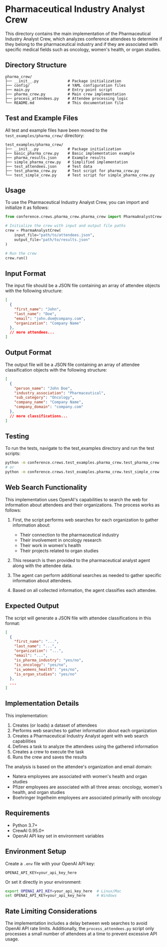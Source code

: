 # Pharmaceutical Industry Analyst Crew

This directory contains the main implementation of the Pharmaceutical Industry Analyst Crew, which analyzes conference attendees to determine if they belong to the pharmaceutical industry and if they are associated with specific medical fields such as oncology, women's health, or organ studies.

## Directory Structure

```
pharma_crew/
├── __init__.py             # Package initialization
├── config/                 # YAML configuration files
├── main.py                 # Entry point script
├── pharma_crew.py          # Main crew implementation
├── process_attendees.py    # Attendee processing logic
└── README.md               # This documentation file
```

## Test and Example Files

All test and example files have been moved to the `test_examples/pharma_crew/` directory:

```
test_examples/pharma_crew/
├── __init__.py             # Package initialization
├── basic_pharma_crew.py    # Basic implementation example
├── pharma_results.json     # Example results
├── simple_pharma_crew.py   # Simplified implementation
├── test_attendees.json     # Test data
├── test_pharma_crew.py     # Test script for pharma_crew.py
└── test_simple_crew.py     # Test script for simple_pharma_crew.py
```

## Usage

To use the Pharmaceutical Industry Analyst Crew, you can import and initialize it as follows:

```python
from conference.crews.pharma_crew.pharma_crew import PharmaAnalystCrew

# Initialize the crew with input and output file paths
crew = PharmaAnalystCrew(
    input_file="path/to/attendees.json",
    output_file="path/to/results.json"
)

# Run the crew
crew.run()
```

## Input Format

The input file should be a JSON file containing an array of attendee objects with the following structure:

```json
[
  {
    "first_name": "John",
    "last_name": "Doe",
    "email": "john.doe@company.com",
    "organization": "Company Name"
  },
  // more attendees...
]
```

## Output Format

The output file will be a JSON file containing an array of attendee classification objects with the following structure:

```json
[
  {
    "person_name": "John Doe",
    "industry_association": "Pharmaceutical",
    "sub_category": "Oncology",
    "company_name": "Company Name",
    "company_domain": "company.com"
  },
  // more classifications...
]
```

## Testing

To run the tests, navigate to the test_examples directory and run the test scripts:

```bash
python -m conference.crews.test_examples.pharma_crew.test_pharma_crew
# or
python -m conference.crews.test_examples.pharma_crew.test_simple_crew
```

## Web Search Functionality

This implementation uses OpenAI's capabilities to search the web for information about attendees and their organizations. The process works as follows:

1. First, the script performs web searches for each organization to gather information about:
   - Their connection to the pharmaceutical industry
   - Their involvement in oncology research
   - Their work in women's health
   - Their projects related to organ studies

2. This research is then provided to the pharmaceutical analyst agent along with the attendee data.

3. The agent can perform additional searches as needed to gather specific information about attendees.

4. Based on all collected information, the agent classifies each attendee.

## Expected Output

The script will generate a JSON file with attendee classifications in this format:

```json
[
  {
    "first_name": "...",
    "last_name": "...",
    "organization": "...",
    "email": "...",
    "is_pharma_industry": "yes/no",
    "is_oncology": "yes/no",
    "is_womens_health": "yes/no",
    "is_organ_studies": "yes/no"
  },
  ...
]
```

## Implementation Details

This implementation:

1. Creates (or loads) a dataset of attendees
2. Performs web searches to gather information about each organization
3. Creates a Pharmaceutical Industry Analyst agent with web search capabilities
4. Defines a task to analyze the attendees using the gathered information
5. Creates a crew to execute the task
6. Runs the crew and saves the results

The analysis is based on the attendee's organization and email domain:
- Natera employees are associated with women's health and organ studies
- Pfizer employees are associated with all three areas: oncology, women's health, and organ studies
- Boehringer Ingelheim employees are associated primarily with oncology

## Requirements

- Python 3.7+
- CrewAI 0.95.0+
- OpenAI API key set in environment variables

## Environment Setup

Create a `.env` file with your OpenAI API key:

```
OPENAI_API_KEY=your_api_key_here
```

Or set it directly in your environment:

```bash
export OPENAI_API_KEY=your_api_key_here  # Linux/Mac
set OPENAI_API_KEY=your_api_key_here     # Windows
```

## Rate Limiting Considerations

The implementation includes a delay between web searches to avoid OpenAI API rate limits. Additionally, the `process_attendees.py` script only processes a small number of attendees at a time to prevent excessive API usage. 